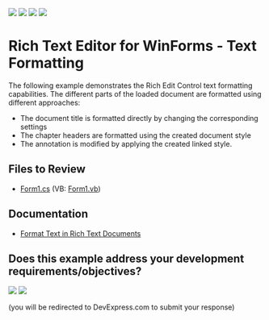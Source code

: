 <!-- default badges list -->
![](https://img.shields.io/endpoint?url=https://codecentral.devexpress.com/api/v1/VersionRange/128612086/24.2.1%2B)
[![](https://img.shields.io/badge/Open_in_DevExpress_Support_Center-FF7200?style=flat-square&logo=DevExpress&logoColor=white)](https://supportcenter.devexpress.com/ticket/details/T456449)
[![](https://img.shields.io/badge/📖_How_to_use_DevExpress_Examples-e9f6fc?style=flat-square)](https://docs.devexpress.com/GeneralInformation/403183)
[![](https://img.shields.io/badge/💬_Leave_Feedback-feecdd?style=flat-square)](#does-this-example-address-your-development-requirementsobjectives)
<!-- default badges end -->

# Rich Text Editor for WinForms - Text Formatting

The following example demonstrates the Rich Edit Control text formatting capabilities. The different parts of the loaded document are formatted using different approaches:

* The document title is formatted directly by changing the corresponding settings 
* The chapter headers are formatted using the created document style 
* The annotation is modified by applying the created linked style.

## Files to Review

* [Form1.cs](./CS/Text%20Formatting%20Example/Form1.cs) (VB: [Form1.vb](./VB/Text%20Formatting%20Example/Form1.vb))

## Documentation

* [Format Text in Rich Text Documents](https://docs.devexpress.com/WindowsForms/117433/controls-and-libraries/rich-text-editor/text-formatting)

<!-- feedback -->
## Does this example address your development requirements/objectives?

[<img src="https://www.devexpress.com/support/examples/i/yes-button.svg"/>](https://www.devexpress.com/support/examples/survey.xml?utm_source=github&utm_campaign=winforms-rich-edit-text-formatting&~~~was_helpful=yes) [<img src="https://www.devexpress.com/support/examples/i/no-button.svg"/>](https://www.devexpress.com/support/examples/survey.xml?utm_source=github&utm_campaign=winforms-rich-edit-text-formatting&~~~was_helpful=no)

(you will be redirected to DevExpress.com to submit your response)
<!-- feedback end -->
